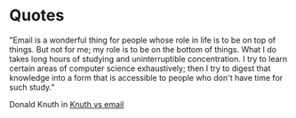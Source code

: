 # Quotes 



"Email is a wonderful thing for people whose role in life is to be on top of things. But not for me; my role is to be on the bottom of things. What I do takes long hours of studying and uninterruptible concentration. I try to learn certain areas of computer science exhaustively; then I try to digest that knowledge into a form that is accessible to people who don't have time for such study."

Donald Knuth in [Knuth vs email](https://www-cs-faculty.stanford.edu/~knuth/email.html)

